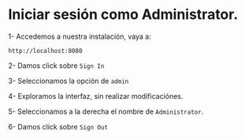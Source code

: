 # Iniciar sesión como Administrator.

1- Accedemos a nuestra instalación, vaya a:

```
http://localhost:8080
```

2- Damos click sobre `Sign In`

3- Seleccionamos la opción de `admin`

4- Exploramos la interfaz, sin realizar modificaciónes.

5- Seleccionamos a la derecha el nombre de `Administrator`.

6- Damos click sobre `Sign Out`

